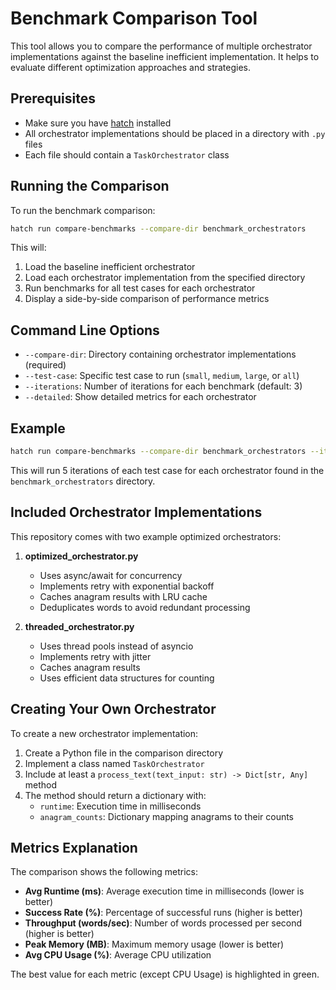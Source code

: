 # Benchmark Comparison Tool

This tool allows you to compare the performance of multiple orchestrator implementations against the baseline inefficient implementation. It helps to evaluate different optimization approaches and strategies.

## Prerequisites

- Make sure you have [hatch](https://hatch.pypa.io/latest/) installed
- All orchestrator implementations should be placed in a directory with `.py` files
- Each file should contain a `TaskOrchestrator` class

## Running the Comparison

To run the benchmark comparison:

```bash
hatch run compare-benchmarks --compare-dir benchmark_orchestrators
```

This will:

1. Load the baseline inefficient orchestrator
2. Load each orchestrator implementation from the specified directory
3. Run benchmarks for all test cases for each orchestrator
4. Display a side-by-side comparison of performance metrics

## Command Line Options

- `--compare-dir`: Directory containing orchestrator implementations (required)
- `--test-case`: Specific test case to run (`small`, `medium`, `large`, or `all`)
- `--iterations`: Number of iterations for each benchmark (default: 3)
- `--detailed`: Show detailed metrics for each orchestrator

## Example

```bash
hatch run compare-benchmarks --compare-dir benchmark_orchestrators --iterations 5
```

This will run 5 iterations of each test case for each orchestrator found in the `benchmark_orchestrators` directory.

## Included Orchestrator Implementations

This repository comes with two example optimized orchestrators:

1. **optimized_orchestrator.py**

   - Uses async/await for concurrency
   - Implements retry with exponential backoff
   - Caches anagram results with LRU cache
   - Deduplicates words to avoid redundant processing

2. **threaded_orchestrator.py**
   - Uses thread pools instead of asyncio
   - Implements retry with jitter
   - Caches anagram results
   - Uses efficient data structures for counting

## Creating Your Own Orchestrator

To create a new orchestrator implementation:

1. Create a Python file in the comparison directory
2. Implement a class named `TaskOrchestrator`
3. Include at least a `process_text(text_input: str) -> Dict[str, Any]` method
4. The method should return a dictionary with:
   - `runtime`: Execution time in milliseconds
   - `anagram_counts`: Dictionary mapping anagrams to their counts

## Metrics Explanation

The comparison shows the following metrics:

- **Avg Runtime (ms)**: Average execution time in milliseconds (lower is better)
- **Success Rate (%)**: Percentage of successful runs (higher is better)
- **Throughput (words/sec)**: Number of words processed per second (higher is better)
- **Peak Memory (MB)**: Maximum memory usage (lower is better)
- **Avg CPU Usage (%)**: Average CPU utilization

The best value for each metric (except CPU Usage) is highlighted in green.
